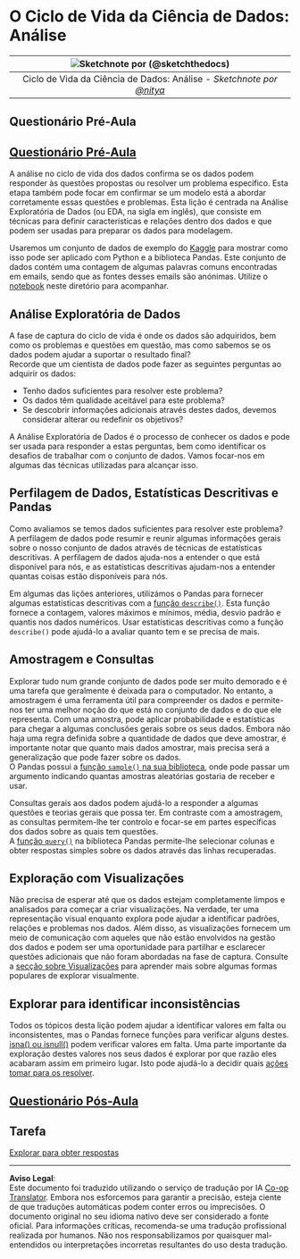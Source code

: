 <!--
CO_OP_TRANSLATOR_METADATA:
{
  "original_hash": "a167aa0bfb1c46ece1b3d21ae939cc0d",
  "translation_date": "2025-09-04T13:42:46+00:00",
  "source_file": "4-Data-Science-Lifecycle/15-analyzing/README.md",
  "language_code": "pt"
}
-->
# O Ciclo de Vida da Ciência de Dados: Análise

|![ Sketchnote por [(@sketchthedocs)](https://sketchthedocs.dev) ](../../sketchnotes/15-Analyzing.png)|
|:---:|
| Ciclo de Vida da Ciência de Dados: Análise - _Sketchnote por [@nitya](https://twitter.com/nitya)_ |

## Questionário Pré-Aula

## [Questionário Pré-Aula](https://purple-hill-04aebfb03.1.azurestaticapps.net/quiz/28)

A análise no ciclo de vida dos dados confirma se os dados podem responder às questões propostas ou resolver um problema específico. Esta etapa também pode focar em confirmar se um modelo está a abordar corretamente essas questões e problemas. Esta lição é centrada na Análise Exploratória de Dados (ou EDA, na sigla em inglês), que consiste em técnicas para definir características e relações dentro dos dados e que podem ser usadas para preparar os dados para modelagem.

Usaremos um conjunto de dados de exemplo do [Kaggle](https://www.kaggle.com/balaka18/email-spam-classification-dataset-csv/version/1) para mostrar como isso pode ser aplicado com Python e a biblioteca Pandas. Este conjunto de dados contém uma contagem de algumas palavras comuns encontradas em emails, sendo que as fontes desses emails são anónimas. Utilize o [notebook](notebook.ipynb) neste diretório para acompanhar.

## Análise Exploratória de Dados

A fase de captura do ciclo de vida é onde os dados são adquiridos, bem como os problemas e questões em questão, mas como sabemos se os dados podem ajudar a suportar o resultado final?  
Recorde que um cientista de dados pode fazer as seguintes perguntas ao adquirir os dados:
- Tenho dados suficientes para resolver este problema?
- Os dados têm qualidade aceitável para este problema?
- Se descobrir informações adicionais através destes dados, devemos considerar alterar ou redefinir os objetivos?

A Análise Exploratória de Dados é o processo de conhecer os dados e pode ser usada para responder a estas perguntas, bem como identificar os desafios de trabalhar com o conjunto de dados. Vamos focar-nos em algumas das técnicas utilizadas para alcançar isso.

## Perfilagem de Dados, Estatísticas Descritivas e Pandas
Como avaliamos se temos dados suficientes para resolver este problema? A perfilagem de dados pode resumir e reunir algumas informações gerais sobre o nosso conjunto de dados através de técnicas de estatísticas descritivas. A perfilagem de dados ajuda-nos a entender o que está disponível para nós, e as estatísticas descritivas ajudam-nos a entender quantas coisas estão disponíveis para nós.

Em algumas das lições anteriores, utilizámos o Pandas para fornecer algumas estatísticas descritivas com a [função `describe()`](https://pandas.pydata.org/pandas-docs/stable/reference/api/pandas.DataFrame.describe.html). Esta função fornece a contagem, valores máximos e mínimos, média, desvio padrão e quantis nos dados numéricos. Usar estatísticas descritivas como a função `describe()` pode ajudá-lo a avaliar quanto tem e se precisa de mais.

## Amostragem e Consultas
Explorar tudo num grande conjunto de dados pode ser muito demorado e é uma tarefa que geralmente é deixada para o computador. No entanto, a amostragem é uma ferramenta útil para compreender os dados e permite-nos ter uma melhor noção do que está no conjunto de dados e do que ele representa. Com uma amostra, pode aplicar probabilidade e estatísticas para chegar a algumas conclusões gerais sobre os seus dados. Embora não haja uma regra definida sobre a quantidade de dados que deve amostrar, é importante notar que quanto mais dados amostrar, mais precisa será a generalização que pode fazer sobre os dados.  
O Pandas possui a [função `sample()` na sua biblioteca](https://pandas.pydata.org/pandas-docs/stable/reference/api/pandas.DataFrame.sample.html), onde pode passar um argumento indicando quantas amostras aleatórias gostaria de receber e usar.

Consultas gerais aos dados podem ajudá-lo a responder a algumas questões e teorias gerais que possa ter. Em contraste com a amostragem, as consultas permitem-lhe ter controlo e focar-se em partes específicas dos dados sobre as quais tem questões.  
A [função `query()`](https://pandas.pydata.org/pandas-docs/stable/reference/api/pandas.DataFrame.query.html) na biblioteca Pandas permite-lhe selecionar colunas e obter respostas simples sobre os dados através das linhas recuperadas.

## Exploração com Visualizações
Não precisa de esperar até que os dados estejam completamente limpos e analisados para começar a criar visualizações. Na verdade, ter uma representação visual enquanto explora pode ajudar a identificar padrões, relações e problemas nos dados. Além disso, as visualizações fornecem um meio de comunicação com aqueles que não estão envolvidos na gestão dos dados e podem ser uma oportunidade para partilhar e esclarecer questões adicionais que não foram abordadas na fase de captura. Consulte a [secção sobre Visualizações](../../../../../../../../../3-Data-Visualization) para aprender mais sobre algumas formas populares de explorar visualmente.

## Explorar para identificar inconsistências
Todos os tópicos desta lição podem ajudar a identificar valores em falta ou inconsistentes, mas o Pandas fornece funções para verificar alguns destes. [isna() ou isnull()](https://pandas.pydata.org/pandas-docs/stable/reference/api/pandas.isna.html) podem verificar valores em falta. Uma parte importante da exploração destes valores nos seus dados é explorar por que razão eles acabaram assim em primeiro lugar. Isto pode ajudá-lo a decidir quais [ações tomar para os resolver](/2-Working-With-Data/08-data-preparation/notebook.ipynb).

## [Questionário Pós-Aula](https://ff-quizzes.netlify.app/en/ds/)

## Tarefa

[Explorar para obter respostas](assignment.md)

---

**Aviso Legal**:  
Este documento foi traduzido utilizando o serviço de tradução por IA [Co-op Translator](https://github.com/Azure/co-op-translator). Embora nos esforcemos para garantir a precisão, esteja ciente de que traduções automáticas podem conter erros ou imprecisões. O documento original no seu idioma nativo deve ser considerado a fonte oficial. Para informações críticas, recomenda-se uma tradução profissional realizada por humanos. Não nos responsabilizamos por quaisquer mal-entendidos ou interpretações incorretas resultantes do uso desta tradução.